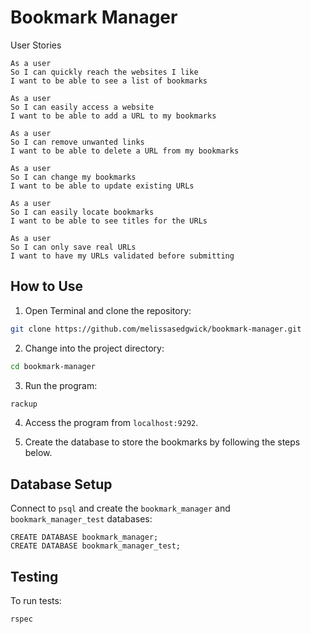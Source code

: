 # Bookmark Manager

User Stories

```
As a user
So I can quickly reach the websites I like
I want to be able to see a list of bookmarks

As a user
So I can easily access a website
I want to be able to add a URL to my bookmarks

As a user
So I can remove unwanted links
I want to be able to delete a URL from my bookmarks

As a user
So I can change my bookmarks
I want to be able to update existing URLs

As a user
So I can easily locate bookmarks
I want to be able to see titles for the URLs

As a user
So I can only save real URLs
I want to have my URLs validated before submitting
```

## How to Use ##
1. Open Terminal and clone the repository:
```bash
git clone https://github.com/melissasedgwick/bookmark-manager.git
```
2. Change into the project directory:
```bash
cd bookmark-manager
```
3. Run the program:
```bash
rackup
```
4. Access the program from `localhost:9292`.

5. Create the database to store the bookmarks by following the steps below.


## Database Setup ##

Connect to `psql` and create the `bookmark_manager` and `bookmark_manager_test` databases:

```
CREATE DATABASE bookmark_manager;
CREATE DATABASE bookmark_manager_test;
```

## Testing ##

To run tests:

`rspec`
